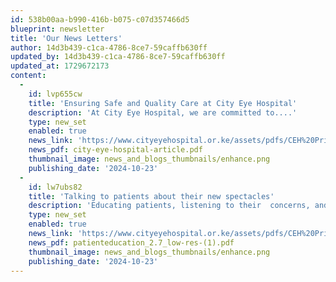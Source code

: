 ```yaml
---
id: 538b00aa-b990-416b-b075-c07d357466d5
blueprint: newsletter
title: 'Our News Letters'
author: 14d3b439-c1ca-4786-8ce7-59caffb630ff
updated_by: 14d3b439-c1ca-4786-8ce7-59caffb630ff
updated_at: 1729672173
content:
  -
    id: lvp655cw
    title: 'Ensuring Safe and Quality Care at City Eye Hospital'
    description: 'At City Eye Hospital, we are committed to....'
    type: new_set
    enabled: true
    news_link: 'https://www.cityeyehospital.or.ke/assets/pdfs/CEH%20Privacy%20Policy.pdf'
    news_pdf: city-eye-hospital-article.pdf
    thumbnail_image: news_and_blogs_thumbnails/enhance.png
    publishing_date: '2024-10-23'
  -
    id: lw7ubs82
    title: 'Talking to patients about their new spectacles'
    description: 'Educating patients, listening to their  concerns, and...'
    type: new_set
    enabled: true
    news_link: 'https://www.cityeyehospital.or.ke/assets/pdfs/CEH%20Privacy%20Policy.pdf'
    news_pdf: patienteducation_2.7_low-res-(1).pdf
    thumbnail_image: news_and_blogs_thumbnails/enhance.png
    publishing_date: '2024-10-23'
---
```

